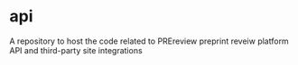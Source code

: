 # api
A repository to host the code related to PREreview preprint reveiw platform API and third-party site integrations
